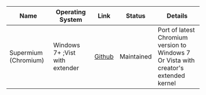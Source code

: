 | Name                                     | Operating System | Link                      | Status | Details|
|------------------------------------------|------------------|---------------------------|--------|--------|
| Supermium (Chromium)                | Windows 7+ ;Vist with extender        |[Github](https://github.com/win32ss/supermium)| Maintained | Port of latest Chromium version to Windows 7 <br /> Or Vista with creator's extended kernel


